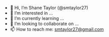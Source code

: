 - 👋 Hi, I’m Shane Taylor (@smtaylor27)
- 👀 I’m interested in ...
- 🌱 I’m currently learning ...
- 💞️ I’m looking to collaborate on ...
- 📫 How to reach me: smtaylor27@gmail.com

<!---
smtaylor27/smtaylor27 is a ✨ special ✨ repository because its `README.md` (this file) appears on your GitHub profile.
You can click the Preview link to take a look at your changes.
--->
